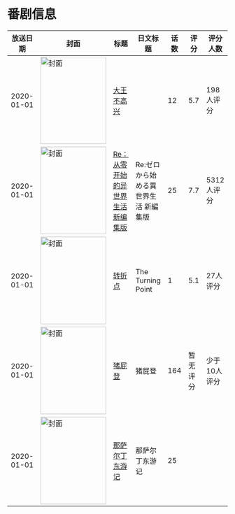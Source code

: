 # 番剧信息

|放送日期|封面|标题|日文标题|话数|评分|评分人数|
|---|---|---|---|---|---|---|
|2020-01-01|<img src="//lain.bgm.tv/pic/cover/c/79/cb/269551_4m6C7.jpg" alt="封面" style="width:150px;height:200px;object-fit:cover;">|[大王不高兴](https://bangumi.tv/subject/269551)||12|5.7|198人评分|
|2020-01-01|<img src="//lain.bgm.tv/pic/cover/c/72/ef/296195_n0KqL.jpg" alt="封面" style="width:150px;height:200px;object-fit:cover;">|[Re：从零开始的异世界生活 新编集版](https://bangumi.tv/subject/296195)|Re:ゼロから始める異世界生活 新編集版|25|7.7|5312人评分|
|2020-01-01|<img src="//lain.bgm.tv/pic/cover/c/8d/0a/298146_B8I1q.jpg" alt="封面" style="width:150px;height:200px;object-fit:cover;">|[转折点](https://bangumi.tv/subject/298146)|The Turning Point|1|5.1|27人评分|
|2020-01-01|<img src="//lain.bgm.tv/pic/cover/c/d6/ff/443668_v5b4s.jpg" alt="封面" style="width:150px;height:200px;object-fit:cover;">|[猪屁登](https://bangumi.tv/subject/443668)|猪屁登|164|暂无评分|少于10人评分|
|2020-01-01|<img src="//lain.bgm.tv/pic/cover/c/57/05/483789_5y3lY.jpg" alt="封面" style="width:150px;height:200px;object-fit:cover;">|[那萨尔丁东游记](https://bangumi.tv/subject/483789)|那萨尔丁东游记|25|||
